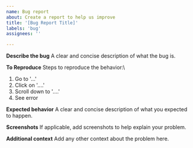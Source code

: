 ```yaml
---
name: Bug report
about: Create a report to help us improve
title: '[Bug Report Title]'
labels: 'bug'
assignees: ''

---
```


**Describe the bug**
A clear and concise description of what the bug is.

**To Reproduce**
Steps to reproduce the behavior:\

1. Go to '...'
2. Click on '....'
3. Scroll down to '....'
4. See error

**Expected behavior**
A clear and concise description of what you expected to happen.

**Screenshots**
If applicable, add screenshots to help explain your problem.

**Additional context**
Add any other context about the problem here.

